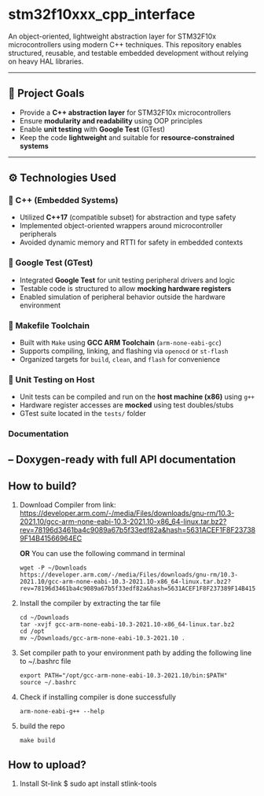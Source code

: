 # stm32f10xxx_cpp_interface

An object-oriented, lightweight abstraction layer for STM32F10x microcontrollers using modern C++ techniques. This repository enables structured, reusable, and testable embedded development without relying on heavy HAL libraries.

---

## 📌 Project Goals

- Provide a **C++ abstraction layer** for STM32F10x microcontrollers
- Ensure **modularity and readability** using OOP principles
- Enable **unit testing** with **Google Test** (GTest)
- Keep the code **lightweight** and suitable for **resource-constrained systems**

---

## ⚙️ Technologies Used

### 🧠 C++ (Embedded Systems)
- Utilized **C++17** (compatible subset) for abstraction and type safety
- Implemented object-oriented wrappers around microcontroller peripherals
- Avoided dynamic memory and RTTI for safety in embedded contexts

### 🧪 Google Test (GTest)
- Integrated **Google Test** for unit testing peripheral drivers and logic
- Testable code is structured to allow **mocking hardware registers**
- Enabled simulation of peripheral behavior outside the hardware environment

### 🧰 Makefile Toolchain
- Built with `Make` using **GCC ARM Toolchain** (`arm-none-eabi-gcc`)
- Supports compiling, linking, and flashing via `openocd` or `st-flash`
- Organized targets for `build`, `clean`, and `flash` for convenience

### 🧪 Unit Testing on Host
- Unit tests can be compiled and run on the **host machine (x86)** using `g++`
- Hardware register accesses are **mocked** using test doubles/stubs
- GTest suite located in the `tests/` folder

 ### Documentation 
 – Doxygen-ready with full API documentation
---

## How to build?
1) Download Compiler from link: https://developer.arm.com/-/media/Files/downloads/gnu-rm/10.3-2021.10/gcc-arm-none-eabi-10.3-2021.10-x86_64-linux.tar.bz2?rev=78196d3461ba4c9089a67b5f33edf82a&hash=5631ACEF1F8F237389F14B41566964EC <BR>

    **OR** You can use the following command in terminal
    ```
    wget -P ~/Downloads https://developer.arm.com/-/media/Files/downloads/gnu-rm/10.3-2021.10/gcc-arm-none-eabi-10.3-2021.10-x86_64-linux.tar.bz2?rev=78196d3461ba4c9089a67b5f33edf82a&hash=5631ACEF1F8F237389F14B41566964EC
    ```
2) Install the compiler by extracting the tar file
    ```
    cd ~/Downloads
    tar -xvjf gcc-arm-none-eabi-10.3-2021.10-x86_64-linux.tar.bz2
    cd /opt
    mv ~/Downloads/gcc-arm-none-eabi-10.3-2021.10 .
    ```
3) Set compiler path to your environment path by adding the following line to ~/.bashrc     file 
    ```
    export PATH="/opt/gcc-arm-none-eabi-10.3-2021.10/bin:$PATH"
    source ~/.bashrc
    ```
4) Check if installing compiler is done successfully
   ```
   arm-none-eabi-g++ --help
   ```
6) build the repo 
   ```
   make build 
   ```
## How to upload?
1) Install St-link
   $ sudo apt install stlink-tools
